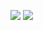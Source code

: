 <p align="">
  <img src="https://github-readme-stats.vercel.app/api?username=Kim-JeongHan&show_icons=true&count_private=true&include_all_commits=true"/>
  <img src="https://github-readme-stats.vercel.app/api/top-langs/?username=Kim-JeongHan&layout=compact&hide=html,CMake,Makefile"/>
</p
